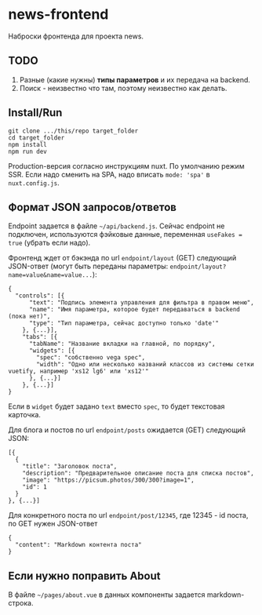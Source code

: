 # news-frontend
Наброски фронтенда для проекта news.

## TODO


1. Разные (какие нужны) **типы параметров** и их передача на backend.
2. Поиск - неизвестно что там, поэтому неизвестно как делать.

## Install/Run

```
git clone .../this/repo target_folder
cd target_folder
npm install
npm run dev
```

Production-версия согласно инструкциям nuxt. По умолчанию режим SSR.
Если надо сменить на SPA, надо вписать `mode: 'spa'` в `nuxt.config.js`.

## Формат JSON запросов/ответов

Endpoint задается в файле `~/api/backend.js`. Сейчас endpoint не подключен,
используются фэйковые данные, переменная `useFakes = true` (убрать если надо).

Фронтенд ждет от бэкэнда по url `endpoint/layout` (GET) следующий JSON-ответ
(могут быть переданы параметры: `endpoint/layout?name=value&name=value...`):

```
{
  "controls": [{
      "text": "Подпись элемента управления для фильтра в правом меню",
      "name": "Имя параметра, которое будет передаваться в backend (пока нет)",
      "type": "Тип параметра, сейчас доступно только 'date'"
    }, {...}],    
    "tabs": [{
      "tabName": "Название вкладки на главной, по порядку",  
      "widgets": [{
        "spec": "собственно vega spec",
        "width": "Одно или несколько названий классов из системы сетки vuetify, например 'xs12 lg6' или 'xs12'"
      }, {...}]
    }, {...}]
}
```

Если в `widget` будет задано `text` вместо `spec`, то будет текстовая карточка.

Для блога и постов по url `endpoint/posts` ожидается (GET) следующий JSON:

```
[{
  {
    "title": "Заголовок поста",
    "description": "Предварительное описание поста для списка постов",
    "image": "https://picsum.photos/300/300?image=1",
    "id": 1
  }
}, {...}]
```

Для конкретного поста по url `endpoint/post/12345`, где 12345 - id поста, по GET нужен JSON-ответ

```
{
  "content": "Markdown контента поста"
}
```

## Если нужно поправить About

В файле `~/pages/about.vue` в данных компоненты задается markdown-строка.
